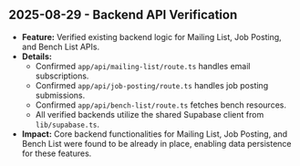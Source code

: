 
## 2025-08-29 - Backend API Verification

-   **Feature:** Verified existing backend logic for Mailing List, Job Posting, and Bench List APIs.
-   **Details:**
    -   Confirmed `app/api/mailing-list/route.ts` handles email subscriptions.
    -   Confirmed `app/api/job-posting/route.ts` handles job posting submissions.
    -   Confirmed `app/api/bench-list/route.ts` fetches bench resources.
    -   All verified backends utilize the shared Supabase client from `lib/supabase.ts`.
-   **Impact:** Core backend functionalities for Mailing List, Job Posting, and Bench List were found to be already in place, enabling data persistence for these features.
